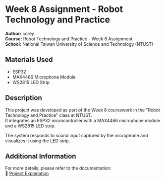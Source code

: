 # Week 8 Assignment - Robot Technology and Practice

**Author:** corey  
**Course:** Robot Technology and Practice - Week 8 Assignment  
**School:** National Taiwan University of Science and Technology (NTUST)  

## Materials Used
- ESP32  
- MAX4466 Microphone Module  
- WS2815 LED Strip  

## Description
This project was developed as part of the Week 8 coursework in the "Robot Technology and Practice" class at NTUST.  
It integrates an ESP32 microcontroller with a MAX4466 microphone module and a WS2815 LED strip.

The system responds to sound input captured by the microphone and visualizes it using the LED strip.

## Additional Information
For more details, please refer to the documentation:  
🔗 [Project Explanation](https://reurl.cc/2KoAM6)
